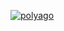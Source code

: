 
[![polyago](https://circleci.com/gh/polyago/dz1.svg?style=svg)](https://27-281478492-gh.circle-artifacts.com/0/tests)
